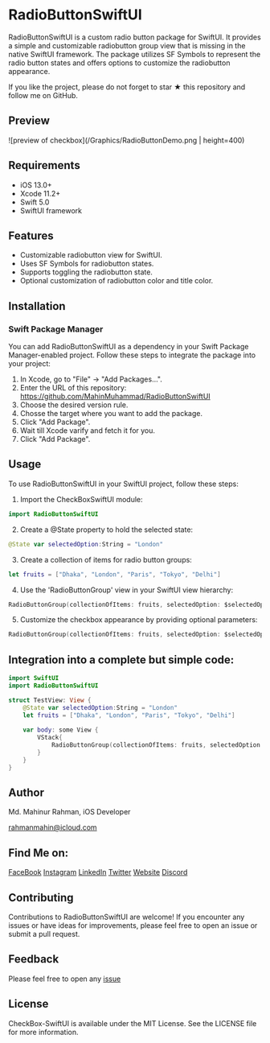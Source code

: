 # RadioButtonSwiftUI

RadioButtonSwiftUI is a custom radio button package for SwiftUI. It provides a simple and customizable radiobutton group view 
that is missing in the native SwiftUI framework. The package utilizes SF Symbols to represent the radio button states and 
offers options to customize the radiobutton appearance.

If you like the project, please do not forget to star ★ this repository and follow me on GitHub.

## Preview

![preview of checkbox](/Graphics/RadioButtonDemo.png | height=400)

## Requirements

* iOS 13.0+
* Xcode 11.2+
* Swift 5.0
* SwiftUI framework

## Features

* Customizable radiobutton view for SwiftUI.
* Uses SF Symbols for radiobutton states.
* Supports toggling the radiobutton state.
* Optional customization of radiobutton color and title color.

## Installation

### **Swift Package Manager**

You can add RadioButtonSwiftUI as a dependency in your Swift Package Manager-enabled project. 
Follow these steps to integrate the package into your project:

1. In Xcode, go to "File" -> "Add Packages...".
2. Enter the URL of this repository: https://github.com/MahinMuhammad/RadioButtonSwiftUI
3. Choose the desired version rule.
4. Chosse the target where you want to add the package.
5. Click "Add Package".
6. Wait till Xcode varify and fetch it for you.
7. Click "Add Package".

## Usage

To use RadioButtonSwiftUI in your SwiftUI project, follow these steps:

1. Import the CheckBoxSwiftUI module:
```swift
import RadioButtonSwiftUI
```

2. Create a @State property to hold the selected state:
```swift
@State var selectedOption:String = "London"
```

3. Create a collection of items for radio button groups:
```swift
let fruits = ["Dhaka", "London", "Paris", "Tokyo", "Delhi"]
```

4. Use the 'RadioButtonGroup' view in your SwiftUI view hierarchy:
```swift
RadioButtonGroup(collectionOfItems: fruits, selectedOption: $selectedOption)
```

5. Customize the checkbox appearance by providing optional parameters:
```swift
RadioButtonGroup(collectionOfItems: fruits, selectedOption: $selectedOption, buttonColor: .pink, titleColor: .green)
```
## Integration into a complete but simple code:

```swift
import SwiftUI
import RadioButtonSwiftUI

struct TestView: View {
    @State var selectedOption:String = "London"
    let fruits = ["Dhaka", "London", "Paris", "Tokyo", "Delhi"]
    
    var body: some View {
        VStack{
            RadioButtonGroup(collectionOfItems: fruits, selectedOption: $selectedOption)
        }
    }
}
```

## Author

Md. Mahinur Rahman, iOS Developer

rahmanmahin@icloud.com

## Find Me on:

[FaceBook](https://web.facebook.com/mahin5muhammad)
[Instagram](https://www.instagram.com/mahin5muhammad/)
[LinkedIn](https://www.linkedin.com/in/rahmanmahin/)
[Twitter](https://twitter.com/ImMahin)
[Website](https://mahinmuhammad.github.io/view/home.html)
[Discord](http://discordapp.com/users/Ghost_Friday#2625)


## Contributing

Contributions to RadioButtonSwiftUI are welcome! If you encounter any issues or have ideas for improvements, 
please feel free to open an issue or submit a pull request.

## Feedback

Please feel free to open any [issue](https://github.com/MahinMuhammad/RadioButtonSwiftUI/issues)

## License

CheckBox-SwiftUI is available under the MIT License. See the LICENSE file for more information.
